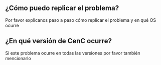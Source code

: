 ## ¿Cómo puedo replicar el problema?
Por favor explicanos paso a paso cómo replicar el problema y en qué OS ocurre
## ¿En qué versión de CenC ocurre?
Si este problema ocurre en todas las versiones por favor también mencionarlo
